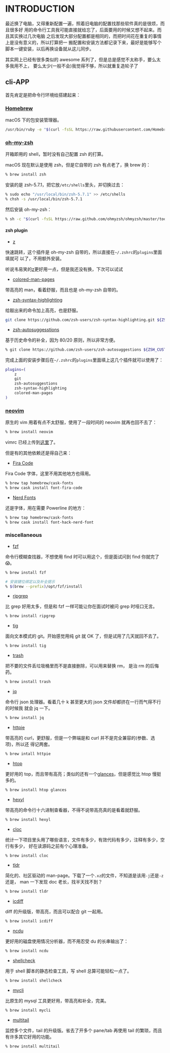 # INTRODUCTION

最近换了电脑，又得重新配置一遍，照着旧电脑的配置找那些软件真的是很烦，而且很多好
用的命令行工具我可能直接就给忘了，后面要用的时候又想不起来。而且其实换过几次电脑
之后发现大部分配置都是相同的，而把时间花在重复的事情上是没有意义的，所以打算把一
搬配置和安装方法都记录下来，最好是能够写个脚本一键安装，以后再换设备就从这儿同步。

其实网上已经有很多类似的 awesome 系列了，但是总是感觉不太称手，要么太多我用不上，
要么太少(一般不会)我觉得不够，所以就重复造轮子了

## cli-APP

首先肯定是把命令行环境给搭建起来：

### [Homebrew](https://brew.sh/)

macOS 下的包安装管理器。

```sh
/usr/bin/ruby -e "$(curl -fsSL https://raw.githubusercontent.com/Homebrew/install/master/install)"
```

### [oh-my-zsh](https://ohmyz.sh/)

开箱即用的 shell，暂时没有自己配置 zsh 的打算。

macOS 现在默认是使用 zsh，但是它自带的 zsh 有点老了，换 brew 的：

```sh
% brew install zsh
```

安装的是 zsh-5.7.1，把它放`/etc/shells`里头，并切换过去：

```sh
% sudo echo "/usr/local/bin/zsh-5.7.1" >> /etc/shells
% chsh -s /usr/local/bin/zsh-5.7.1
```

然后安装 oh-my-zsh：

```sh
% sh -c "$(curl -fsSL https://raw.github.com/ohmyzsh/ohmyzsh/master/tools/install.sh)"
```

#### zsh plugin

* [z](https://github.com/ohmyzsh/ohmyzsh/tree/master/plugins/z)

快速跳转，这个插件是 oh-my-zsh 自带的，所以直接在`~/.zshrc`的`plugins`里面填就可
以了，不用额外安装。

听说韦易笑的[z](https://github.com/skywind3000/z.lua)更好用一点，但是我还没有换，下次可以试试

* [colored-man-pages](https://github.com/ohmyzsh/ohmyzsh/blob/master/plugins/colored-man-pages/colored-man-pages.plugin.zsh)

带高亮的 man，看着舒服，而且也是 oh-my-zsh 自带的。

* [zsh-syntax-highlighting]()

给敲出来的命令加上高亮，也是舒服。

```sh
git clone https://github.com/zsh-users/zsh-syntax-highlighting.git ${ZSH_CUSTOM:-~/.oh-my-zsh/custom}/plugins/zsh-syntax-highlighting
```

* [zsh-autosuggesstions](https://github.com/zsh-users/zsh-autosuggestions)

基于历史命令的补全，因为 80/20 原则，所以非常方便。

```sh
% git clone https://github.com/zsh-users/zsh-autosuggestions ${ZSH_CUSTOM:-~/.oh-my-zsh/custom}/plugins/zsh-autosuggestions
```

完成上面的安装步骤后在`~/.zshrc`的`plugins`里面填上这几个插件就可以使用了：

```sh
plugins=(
	z
	git
	zsh-autosuggestions
	zsh-syntax-highlighting
	colored-man-pages
)
```

### [neovim](https://neovim.io/)

原生的 vim 用着有点不太舒服，使用了一段时间的 neovim 就再也回不去了：

```sh
% brew install neovim
```

vimrc 已经上传到[这里](https://github.com/BalusChen/deep-config/tree/master/nvim)了。

但是有的其他依赖还是得自己来：

* [Fira Code](https://github.com/tonsky/FiraCode)

Fira Code 字体，这里不用其他地方也得用。

```sh
% brew tap homebrew/cask-fonts
% brew cask install font-fira-code
```

* [Nerd Fonts](https://github.com/ryanoasis/nerd-fonts)

还是字体，用在需要 Powerline 的地方：

```sh
% brew tap homebrew/cask-fonts
% brew cask install font-hack-nerd-font
```

### miscellaneous

* [fzf](https://github.com/junegunn/fzf)

命令行模糊查找器，不想使用 find 时可以用这个，但是面试问到 find 你就完了😱。

```sh
% brew install fzf

# 安装键位绑定以及补全提示
% $(brew --prefix)/opt/fzf/install
```

* [ripgrep](https://github.com/BurntSushi/ripgrep)

比 grep 好用太多，但是和 fzf 一样可能让你在面试时被问 grep 时哑口无言。

```sh
% brew install ripgrep
```

* [tig](https://github.com/jonas/tig)

面向文本模式的 git。开始感觉用纯 git 就 OK 了，但是试用了几天就回不去了。

```sh
% brew install tig
```

* [trash](https://github.com/sindresorhus/trash)

把不要的文件丢垃圾桶里而不是直接删除，可以用来替换 rm， 是治 rm 的后悔药。

```sh
% brew install trash
```

* [jq](https://stedolan.github.io/jq/)

命令行 json 处理器。看着几十 k 甚至更大的 json 文件却都挤在一行而气得不行的时候我
就会 jq 一下。

```sh
% brew install jq
```

* [httpie](https://httpie.org/)

带高亮的 curl，更舒服，但是一个弊端是和 curl 并不是完全兼容的(参数、选项)，所以还
得记两套。

```sh
% brew intall httpie
```

* [htop](https://hisham.hm/htop/)

更好用的 top，而且带有高亮；类似的还有一个[glances](https://nicolargo.github.io/glances/)，但是感觉比 htop 慢挺多的。

```sh
% brew install htop glances
```

* [hexyl](https://github.com/sharkdp/hexyl)

带高亮的命令行十六进制查看器，不得不说带高亮真的是看着就舒服。

```sh
% brew install hexyl
```

* [cloc](https://github.com/AlDanial/cloc)

统计一下项目里头用了哪些语言，文件有多少，有效代码有多少，注释有多少，空行有多少，
好在读源码之前有个心理准备。

```sh
% brew install cloc
```

* [tldr](https://github.com/tldr-pages/tldr)

简化的、社区驱动的 man-page。下载了一个`.xz`的文件，不知道是该用`-j`还是`-z`还是，
man 一下发现 doc 老长，找半天找不到？

```sh
% brew install tldr
```

* [icdiff](https://github.com/jeffkaufman/icdiff)

diff 的升级版，带高亮，而且可以配合 git 一起用。

```sh
% brew install icdiff
```

* [ncdu](https://dev.yorhel.nl/ncdu)

更好用的磁盘使用情况分析器，而不用忍受 du 的长串输出了：

```sh
% brew install ncdu
```

* [shellcheck](https://github.com/koalaman/shellcheck)

用于 shell 脚本的静态检查工具，写 shell 总算可能轻松一点了。

```sh
% brew install shellcheck
```

* [mycli](https://www.mycli.net/)

比原生的 mysql 工具更好用，带高亮和补全，完美。

```sh
% brew install mycli
```

* [multitail](https://www.vanheusden.com/multitail/)

监控多个文件，tail 的升级版。省去了开多个 pane/tab 再使用 tail 的繁琐，而且有许多其它好用的功能。

```sh
% brew install multitail
```
